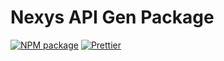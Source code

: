 # Nexys API Gen Package

[![NPM package](https://badge.fury.io/js/https%3A%2F%2Fwww.npmjs.com%2F%40nexys%2Fapi-gen.svg)](https://www.npmjs.com/package/https://www.npmjs.com/@nexys/api-gen)
[![Prettier](https://img.shields.io/badge/code_style-prettier-ff69b4.svg)](https://prettier.io/)
